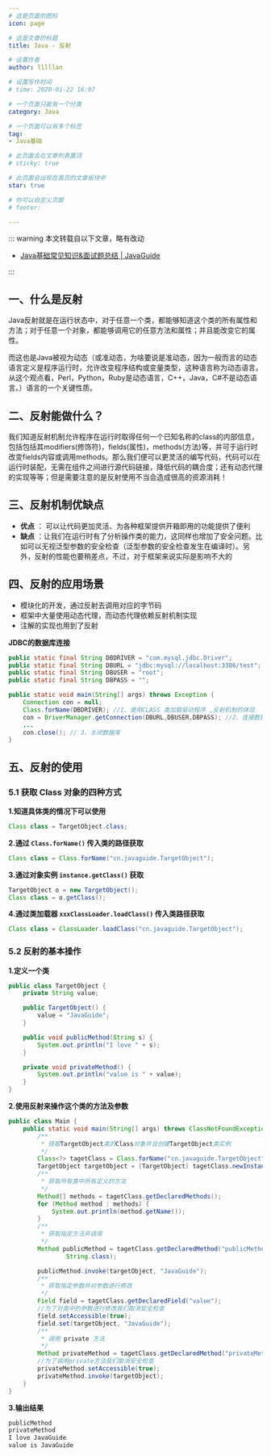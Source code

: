 ```yaml
---
# 这是页面的图标
icon: page

# 这是文章的标题
title: Java - 反射

# 设置作者
author: lllllan

# 设置写作时间
# time: 2020-01-22 16:07

# 一个页面只能有一个分类
category: Java

# 一个页面可以有多个标签
tag:
- Java基础

# 此页面会在文章列表置顶
# sticky: true

# 此页面会出现在首页的文章板块中
star: true

# 你可以自定义页脚
# footer:

---
```




::: warning 本文转载自以下文章，略有改动

- [Java基础常见知识&面试题总结 | JavaGuide](https://javaguide.cn/java/basis/java-basic-questions-01/)

:::



## 一、什么是反射

Java反射就是在运行状态中，对于任意一个类，都能够知道这个类的所有属性和方法；对于任意一个对象，都能够调用它的任意方法和属性；并且能改变它的属性。

而这也是Java被视为动态（或准动态，为啥要说是准动态，因为一般而言的动态语言定义是程序运行时，允许改变程序结构或变量类型，这种语言称为动态语言。从这个观点看，Perl，Python，Ruby是动态语言，C++，Java，C#不是动态语言。）语言的一个关键性质。



## 二、反射能做什么？

我们知道反射机制允许程序在运行时取得任何一个已知名称的class的内部信息，包括包括其modifiers(修饰符)，fields(属性)，methods(方法)等，并可于运行时改变fields内容或调用methods。那么我们便可以更灵活的编写代码，代码可以在运行时装配，无需在组件之间进行源代码链接，降低代码的耦合度；还有动态代理的实现等等；但是需要注意的是反射使用不当会造成很高的资源消耗！



## 三、反射机制优缺点

- **优点** ： 可以让代码更加灵活、为各种框架提供开箱即用的功能提供了便利
- **缺点** ：让我们在运行时有了分析操作类的能力，这同样也增加了安全问题。比如可以无视泛型参数的安全检查（泛型参数的安全检查发生在编译时）。另外，反射的性能也要稍差点，不过，对于框架来说实际是影响不大的



## 四、反射的应用场景

- 模块化的开发，通过反射去调用对应的字节码
- 框架中大量使用动态代理，而动态代理依赖反射机制实现
- 注解的实现也用到了反射



**JDBC的数据库连接**

```java
public static final String DBDRIVER = "com.mysql.jdbc.Driver";  
public static final String DBURL = "jdbc:mysql://localhost:3306/test";  
public static final String DBUSER = "root";  
public static final String DBPASS = "";  

public static void main(String[] args) throws Exception {  
    Connection con = null;
    Class.forName(DBDRIVER); //1、使用CLASS 类加载驱动程序 ,反射机制的体现 
    con = DriverManager.getConnection(DBURL,DBUSER,DBPASS); //2、连接数据库  
    ...
    con.close(); // 3、关闭数据库  
}  
```



## 五、反射的使用



### 5.1 获取 Class 对象的四种方式



**1.知道具体类的情况下可以使用**

```java
Class class = TargetObject.class;
```



**2.通过 `Class.forName()` 传入类的路径获取**

```java
Class class = Class.forName("cn.javaguide.TargetObject");
```



**3.通过对象实例 `instance.getClass()` 获取**

```java
TargetObject o = new TargetObject();
Class class = o.getClass();
```



**4.通过类加载器 `xxxClassLoader.loadClass()` 传入类路径获取**

```java
Class class = ClassLoader.loadClass("cn.javaguide.TargetObject");
```



### 5.2 反射的基本操作



**1.定义一个类**

```java
public class TargetObject {
    private String value;

    public TargetObject() {
        value = "JavaGuide";
    }

    public void publicMethod(String s) {
        System.out.println("I love " + s);
    }

    private void privateMethod() {
        System.out.println("value is " + value);
    }
}
```



**2.使用反射来操作这个类的方法及参数**

```java
public class Main {
    public static void main(String[] args) throws ClassNotFoundException, NoSuchMethodException, IllegalAccessException, InstantiationException, InvocationTargetException, NoSuchFieldException {
        /**
         * 获取TargetObject类的Class对象并且创建TargetObject类实例
         */
        Class<?> tagetClass = Class.forName("cn.javaguide.TargetObject");
        TargetObject targetObject = (TargetObject) tagetClass.newInstance();
        /**
         * 获取所有类中所有定义的方法
         */
        Method[] methods = tagetClass.getDeclaredMethods();
        for (Method method : methods) {
            System.out.println(method.getName());
        }
        /**
         * 获取指定方法并调用
         */
        Method publicMethod = tagetClass.getDeclaredMethod("publicMethod",
                String.class);

        publicMethod.invoke(targetObject, "JavaGuide");
        /**
         * 获取指定参数并对参数进行修改
         */
        Field field = tagetClass.getDeclaredField("value");
        //为了对类中的参数进行修改我们取消安全检查
        field.setAccessible(true);
        field.set(targetObject, "JavaGuide");
        /**
         * 调用 private 方法
         */
        Method privateMethod = tagetClass.getDeclaredMethod("privateMethod");
        //为了调用private方法我们取消安全检查
        privateMethod.setAccessible(true);
        privateMethod.invoke(targetObject);
    }
}
```



**3.输出结果**

```java
publicMethod
privateMethod
I love JavaGuide
value is JavaGuide
```

